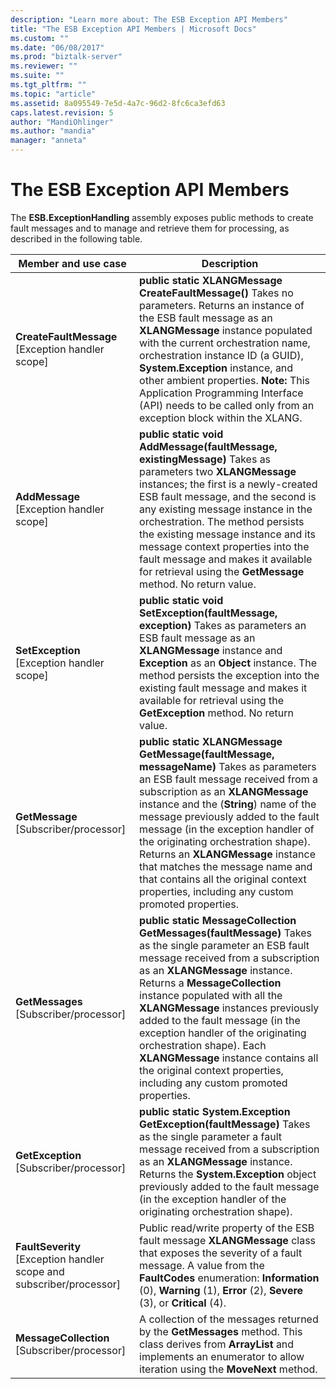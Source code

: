 ```yaml
---
description: "Learn more about: The ESB Exception API Members"
title: "The ESB Exception API Members | Microsoft Docs"
ms.custom: ""
ms.date: "06/08/2017"
ms.prod: "biztalk-server"
ms.reviewer: ""
ms.suite: ""
ms.tgt_pltfrm: ""
ms.topic: "article"
ms.assetid: 8a095549-7e5d-4a7c-96d2-8fc6ca3efd63
caps.latest.revision: 5
author: "MandiOhlinger"
ms.author: "mandia"
manager: "anneta"
---
```

# The ESB Exception API Members
The **ESB.ExceptionHandling** assembly exposes public methods to create fault messages and to manage and retrieve them for processing, as described in the following table.  
  
|Member and use case|Description|  
|-------------------------|-----------------|  
|**CreateFaultMessage** [Exception handler scope]|**public static XLANGMessage CreateFaultMessage()** Takes no parameters. Returns an instance of the ESB fault message as an **XLANGMessage** instance populated with the current orchestration name, orchestration instance ID (a GUID), **System.Exception** instance, and other ambient properties. **Note:**  This Application Programming Interface (API) needs to be called only from an exception block within the XLANG.|  
|**AddMessage** [Exception handler scope]|**public static void AddMessage(faultMessage, existingMessage)** Takes as parameters two **XLANGMessage** instances; the first is a newly-created ESB fault message, and the second is any existing message instance in the orchestration. The method persists the existing message instance and its message context properties into the fault message and makes it available for retrieval using the **GetMessage** method. No return value.|  
|**SetException** [Exception handler scope]|**public static void SetException(faultMessage, exception)** Takes as parameters an ESB fault message as an **XLANGMessage** instance and **Exception** as an **Object** instance. The method persists the exception into the existing fault message and makes it available for retrieval using the **GetException** method. No return value.|  
|**GetMessage** [Subscriber/processor]|**public static XLANGMessage GetMessage(faultMessage, messageName)** Takes as parameters an ESB fault message received from a subscription as an **XLANGMessage** instance and the (**String**) name of the message previously added to the fault message (in the exception handler of the originating orchestration shape). Returns an **XLANGMessage** instance that matches the message name and that contains all the original context properties, including any custom promoted properties.|  
|**GetMessages** [Subscriber/processor]|**public static MessageCollection GetMessages(faultMessage)** Takes as the single parameter an ESB fault message received from a subscription as an **XLANGMessage** instance. Returns a **MessageCollection** instance populated with all the **XLANGMessage** instances previously added to the fault message (in the exception handler of the originating orchestration shape). Each **XLANGMessage** instance contains all the original context properties, including any custom promoted properties.|  
|**GetException** [Subscriber/processor]|**public static System.Exception GetException(faultMessage)** Takes as the single parameter a fault message received from a subscription as an **XLANGMessage** instance. Returns the **System.Exception** object previously added to the fault message (in the exception handler of the originating orchestration shape).|  
|**FaultSeverity** [Exception handler scope and subscriber/processor]|Public read/write property of the ESB fault message **XLANGMessage** class that exposes the severity of a fault message. A value from the **FaultCodes** enumeration: **Information** (0), **Warning** (1), **Error** (2), **Severe** (3), or **Critical** (4).|  
|**MessageCollection** [Subscriber/processor]|A collection of the messages returned by the **GetMessages** method. This class derives from **ArrayList** and implements an enumerator to allow iteration using the **MoveNext** method.|
